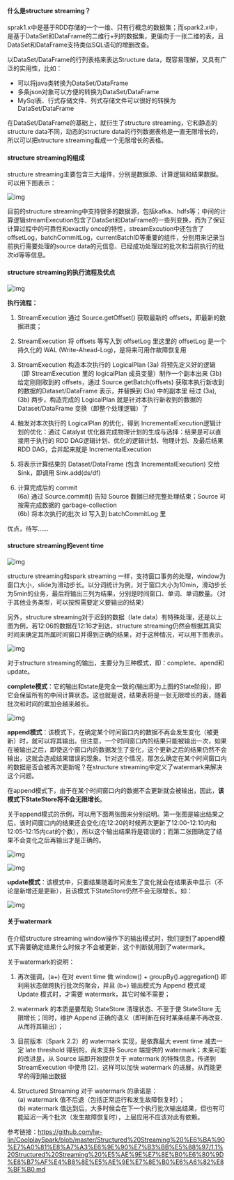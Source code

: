 #### 什么是structure streaming？

sprak1.x中是基于RDD存储的一个一维、只有行概念的数据集；而spark2.x中，是基于DataSet和DataFrame的二维行+列的数据集，更偏向于一张二维的表，且DataSet和DataFrame支持类似SQL语句的增删改查。

以DataSet/DataFrame的行列表格来表达Structure data，既容易理解，又具有广泛的实用性，比如：

- 可以将java类转换为DataSet/DataFrame
- 多条json对象可以方便的转换为DataSet/DataFrame
- MySql表、行式存储文件、列式存储文件可以很好的转换为DataSet/DataFrame

在DataSet/DataFrame的基础上，就衍生了structure streaming，它和静态的structure data不同，动态的structure data的行列数据表格是一直无限增长的，所以可以把structure streaming看成一个无限增长的表格。

#### structure streaming的组成

structure streaming主要包含三大组件，分别是数据源、计算逻辑和结果数据。可以用下图表示：

![img](https://ws3.sinaimg.cn/large/006tNbRwgy1fy329z06pwj30oe03y74x.jpg)

目前的structure streaming中支持很多的数据源，包括kafka、hdfs等；中间的计算逻辑streamExecution包含了DataSet和DataFrame的一些列变换，而为了保证计算过程中的可靠性和exactly once的特性，streamExcution中还包含了offsetLog，batchCommitLog，currentBatchID等重要的组件，分别用来记录当前执行需要处理的source data的元信息、已经成功处理过的批次和当前执行的批次id等等信息。

#### structure streaming的执行流程及优点

![img](https://ws4.sinaimg.cn/large/006tNbRwgy1fy32azznepj30oe0g5dip.jpg)

 

**执行流程：**

1. StreamExecution 通过 Source.getOffset() 获取最新的 offsets，即最新的数据进度；

2. StreamExecution 将 offsets 等写入到 offsetLog 里这里的 offsetLog 是一个持久化的 WAL (Write-Ahead-Log)，是将来可用作故障恢复用

3. StreamExecution 构造本次执行的 LogicalPlan
  (3a) 将预先定义好的逻辑（即 StreamExecution 里的 logicalPlan 成员变量）制作一个副本出来
  (3b) 给定刚刚取到的 offsets，通过 Source.getBatch(offsets) 获取本执行新收到的数据的Dataset/DataFrame 表示，并替换到 (3a) 中的副本里   经过 (3a), (3b) 两步，构造完成的 LogicalPlan 就是针对本执行新收到的数据的 Dataset/DataFrame 变换（即整个处理逻辑）了

4. 触发对本次执行的 LogicalPlan 的优化，得到 IncrementalExecution逻辑计划的优化：通过 Catalyst 优化器完成物理计划的生成与选择：结果是可以直接用于执行的 RDD DAG逻辑计划、优化的逻辑计划、物理计划、及最后结果 RDD DAG，合并起来就是 IncrementalExecution

5. 将表示计算结果的 Dataset/DataFrame (包含 IncrementalExecution) 交给 Sink，即调用 Sink.add(ds/df)

6. 计算完成后的 commit   
  (6a) 通过 Source.commit() 告知 Source 数据已经完整处理结束；Source 可按需完成数据的 garbage-collection    
  (6b) 将本次执行的批次 id 写入到 batchCommitLog 里



优点，待写......

#### structure streaming的event time

![img](https://ws3.sinaimg.cn/large/006tNbRwgy1fy32bozlnrj30lv0dztb8.jpg)

structure streaming和spark streaming 一样，支持窗口事务的处理，window为窗口大小，slide为滑动步长。以分词统计为例，对于窗口大小为10min，滑动步长为5min的业务，最后将输出三列为结果，分别是时间窗口、单词、单词数量。（对于其他业务类型，可以按照需要定义要输出的结果）

另外，structure streaming对于迟到的数据（late data）有特殊处理，还是以上图为例，若12:06的数据在12:16才到达，structure streaming仍然会根据其真实时间来确定其所属时间窗口并得到正确的结果，对于这种情况，可以用下图表示。

![img](https://ws2.sinaimg.cn/large/006tNbRwgy1fy32cbepsmj30lh0dw40u.jpg)

对于structure streaming的输出，主要分为三种模式，即：complete、apend和update。

**complete模式**：它的输出和state是完全一致的(输出即为上图的State阶段)，即它会保留所有的中间计算状态。这也就是说，结果表将是一张无限增长的表，随着批次和时间的累加会越来越长。

![img](https://ws3.sinaimg.cn/large/006tNbRwgy1fy32csbbioj30lh0ff438.jpg)

**append模式**：该模式下，在确定某个时间窗口内的数据不再会发生变化（被更新）时，就可以将其输出。但注意，一个时间窗口内的结果只能被输出一次，如果在被输出之后，即使这个窗口内的数据发生了变化，这个更新之后的结果仍然不会输出，这就会造成结果错误的现象。针对这个情况，那怎么确定在某个时间窗口内的数据是否会被再次更新呢？在structure streaming中定义了watermark来解决这个问题。

在append模式下，由于在某个时间窗口内的数据不会更新就会被输出，因此，**该模式下StateStore将不会无限增长**。

关于append模式的示例，可以用下面两张图来分别说明。第一张图是输出结果之后，该时间窗口内的结果还会变化(在12:20的时候再次更新了12:00-12:10内和12:05-12:15内cat的个数），所以这个输出结果将是错误的；而第二张图确定了结果不会变化之后再输出才是正确的。

![img](https://ws2.sinaimg.cn/large/006tNbRwgy1fy32d15ysjj30lh0czq6a.jpg)

![img](https://ws3.sinaimg.cn/large/006tNbRwgy1fy32d4byt2j30lh0czjul.jpg)

**update模式**：该模式中，只要结果随着时间发生了变化就会在结果表中显示（不论是新增还是更新），且该模式下StateStore仍然不会无限增长。如：

![img](https://ws3.sinaimg.cn/large/006tNbRwgy1fy32d87ym2j30lh0fcn1o.jpg)

#### 关于watermark

在介绍structure streaming window操作下的输出模式时，我们提到了append模式下需要确定结果什么时候才不会被更新，这个判断就用到了watermark。

关于watermark的说明：

1. 再次强调，(a+) 在对 event time 做 window() + groupBy().aggregation() 即利用状态做跨执行批次的聚合，并且 (b+) 输出模式为 Append 模式或 Update 模式时，才需要 watermark，其它时候不需要；

2. watermark 的本质是要帮助 StateStore 清理状态、不至于使 StateStore 无限增长；同时，维护 Append 正确的语义（即判断在何时某条结果不再改变、从而将其输出）；

3. 目前版本（Spark 2.2）的 watermark 实现，是依靠最大 event time 减去一定 late threshold 得到的，尚未支持 Source 端提供的 watermark；未来可能的改进是，从 Source 端即开始提供关于 watermark 的特殊信息，传递到 StreamExecution 中使用 [2]，这样可以加快 watermark 的进展，从而能更早的得到输出数据

4. Structured Streaming 对于 watermark 的承诺是：    
  (a) watermark 值不后退（包括正常运行和发生故障恢复时）；    
  (b) watermark 值达到后，大多时候会在下一个执行批次输出结果，但也有可能延迟一两个批次（发生故障恢复时），上层应用不应该对此有依赖。



参考链接：<https://github.com/lw-lin/CoolplaySpark/blob/master/Structured%20Streaming%20%E6%BA%90%E7%A0%81%E8%A7%A3%E6%9E%90%E7%B3%BB%E5%88%97/1.1%20Structured%20Streaming%20%E5%AE%9E%E7%8E%B0%E6%80%9D%E8%B7%AF%E4%B8%8E%E5%AE%9E%E7%8E%B0%E6%A6%82%E8%BF%B0.md> 